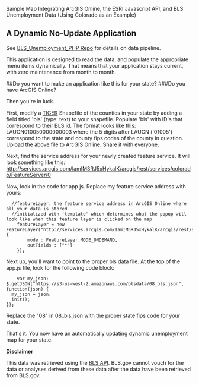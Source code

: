 
Sample Map Integrating ArcGIS Online, the ESRI Javascript API, and BLS Unemployment Data (Using Colorado as an Example)

## A Dynamic No-Update Application

See <a href="https://github.com/royhobbstn/BLS_Unemployment_PHP" target="_blank">BLS_Unemployment_PHP Repo</a> for details on data pipeline.

This application is designed to read the data, and populate the appropriate menu items dynamically.  That means that your application stays current, with zero maintenance from month to month.


##Do you want to make an application like this for your state?
###Do you have ArcGIS Online?

Then you're in luck.

First, modify a <a href="https://www.census.gov/geo/maps-data/data/tiger-line.html" target="_blank">TIGER</a> Shapefile of the counties in your state by adding a field titled 'bls' (type: text) to your shapefile.  Populate 'bls' with ID's that correspond to their BLS id.  The format looks like this: LAUCN010050000000003 where the 5 digits after LAUCN ('01005') correspond to the state and county fips codes of the county in question.
Upload the above file to ArcGIS Online.  Share it with everyone.  

Next, find the service address for your newly created feature service.  It will look something like this: 
http://services.arcgis.com/IamIM3RJ5xHykalK/arcgis/rest/services/colorado/FeatureServer/0

Now, look in the code for app.js.  Replace my feature service address with yours:
```
  //featureLayer: the feature service address in ArcGIS Online where all your data is stored
  //initialized with 'template' which determines what the popup will look like when this feature layer is clicked on the map
	featureLayer = new FeatureLayer("http://services.arcgis.com/IamIM3RJ5xHykalK/arcgis/rest/services/colorado/FeatureServer/0", {
		mode : FeatureLayer.MODE_ONDEMAND,
		outFields : ["*"]
	});
```  
  
Next up, you'll want to point to the proper bls data file.  At the top of the app.js file, look for the following code block:
```
    var my_json;
$.getJSON("https://s3-us-west-2.amazonaws.com/blsdata/08_bls.json", function(json) {
  my_json = json;
  init();
});
```

Replace the "08" in 08\_bls.json with the proper state fips code for your state.

That's it.  You now have an automatically updating dynamic unemployment map for your state.


**Disclaimer**

This data was retrieved using the <a href="http://www.bls.gov/developers/home.htm" >BLS API</a>. BLS.gov cannot vouch for the data or analyses derived from these data after the data have been retrieved from BLS.gov.